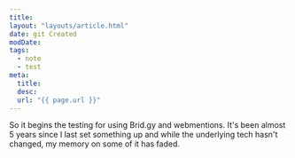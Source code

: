 ```yaml
---
title: 
layout: "layouts/article.html"
date: git Created
modDate: 
tags:
  - note
  - test
meta:
  title: 
  desc: 
  url: "{{ page.url }}"
---
```


So it begins the testing for using Brid.gy and webmentions. It's been almost 5 years since I last set something up and while the underlying tech hasn't changed, my memory on some of it has faded.

<a href="https://brid.gy/publish/mastodon"></a>
<a href="https://brid.gy/publish/bluesky"></a>

